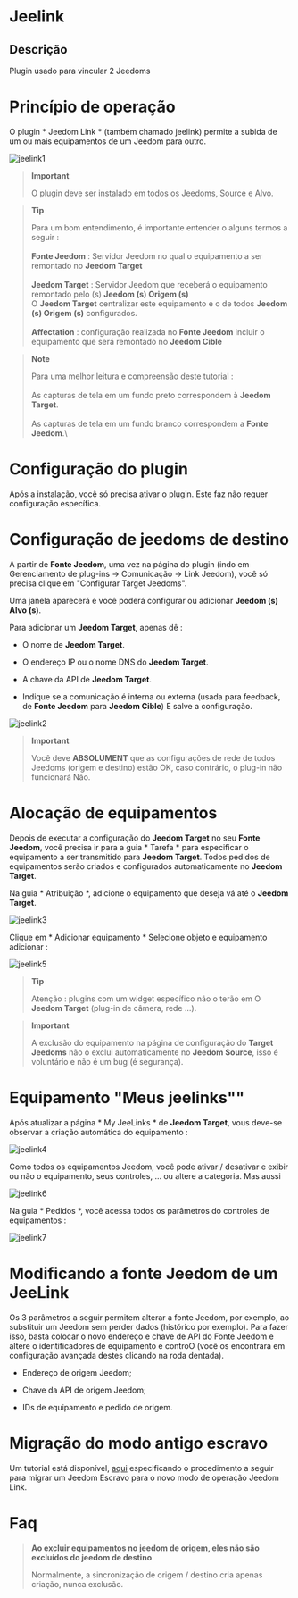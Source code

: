 Jeelink 
=======

Descrição 
-----------

Plugin usado para vincular 2 Jeedoms

Princípio de operação 
==========================

O plugin * Jeedom Link * (também chamado jeelink) permite a subida de um
ou mais equipamentos de um Jeedom para outro.

![jeelink1](../images/jeelink1.png)

> **Important**
>
> O plugin deve ser instalado em todos os Jeedoms, Source
> e Alvo.

> **Tip**
>
> Para um bom entendimento, é importante entender o
> alguns termos a seguir :\
> \
> **Fonte Jeedom** : Servidor Jeedom no qual o
> equipamento a ser remontado no **Jeedom Target**\
> \
> **Jeedom Target** : Servidor Jeedom que receberá o equipamento remontado
> pelo (s) **Jeedom (s) Origem (s)**\
> O **Jeedom Target** centralizar este equipamento e o de todos
> **Jeedom (s) Origem (s)** configurados. \
> \
> **Affectation** : configuração realizada no **Fonte Jeedom**
> incluir o equipamento que será remontado no **Jeedom
> Cible**

> **Note**
>
> Para uma melhor leitura e compreensão deste tutorial :\
> \
> As capturas de tela em um fundo preto correspondem à **Jeedom Target**.\
> \
> As capturas de tela em um fundo branco correspondem a **Fonte Jeedom**.\

Configuração do plugin 
=======================

Após a instalação, você só precisa ativar o plugin. Este faz
não requer configuração específica.

Configuração de jeedoms de destino 
================================

A partir de **Fonte Jeedom**, uma vez na página do plugin (indo
em Gerenciamento de plug-ins → Comunicação → Link Jeedom), você só precisa
clique em "Configurar Target Jeedoms".

Uma janela aparecerá e você poderá
configurar ou adicionar **Jeedom (s) Alvo (s)**.

Para adicionar um **Jeedom Target**, apenas dê :

-   O nome de **Jeedom Target**.

-   O endereço IP ou o nome DNS do **Jeedom Target**.

-   A chave da API de **Jeedom Target**.

-   Indique se a comunicação é interna ou externa (usada para
    feedback, de **Fonte Jeedom** para **Jeedom
    Cible**) E salve a configuração.

![jeelink2](../images/jeelink2.png)

> **Important**
>
> Você deve **ABSOLUMENT** que as configurações de rede de todos
> Jeedoms (origem e destino) estão OK, caso contrário, o plug-in não funcionará
> Não.

Alocação de equipamentos 
===========================

Depois de executar a configuração do **Jeedom Target** no seu
**Fonte Jeedom**, você precisa ir para a guia * Tarefa * para
especificar o equipamento a ser transmitido para **Jeedom Target**. Todos
pedidos de equipamentos serão criados e configurados automaticamente
no **Jeedom Target**.

Na guia * Atribuição *, adicione o equipamento que deseja
vá até o **Jeedom Target**.

![jeelink3](../images/jeelink3.png)

Clique em * Adicionar equipamento * Selecione objeto e equipamento
adicionar :

![jeelink5](../images/jeelink5.png)

> **Tip**
>
> Atenção : plugins com um widget específico não o terão em
> O **Jeedom Target** (plug-in de câmera, rede ...).

> **Important**
>
> A exclusão do equipamento na página de configuração do
> **Target Jeedoms** não o exclui automaticamente no **Jeedom
> Source**, isso é voluntário e não é um bug (é segurança).

Equipamento "Meus jeelinks"" 
==============================

Após atualizar a página * My JeeLinks * de **Jeedom Target**, vous
deve-se observar a criação automática do equipamento :

![jeelink4](../images/jeelink4.png)

Como todos os equipamentos Jeedom, você pode ativar / desativar e exibir
ou não o equipamento, seus controles, ... ou altere a categoria. Mas
aussi

![jeelink6](../images/jeelink6.png)

Na guia * Pedidos *, você acessa todos os parâmetros do
controles de equipamentos :

![jeelink7](../images/jeelink7.png)

Modificando a fonte Jeedom de um JeeLink 
==========================================

Os 3 parâmetros a seguir permitem alterar a fonte Jeedom,
por exemplo, ao substituir um Jeedom sem perder dados
(histórico por exemplo). Para fazer isso, basta colocar o
novo endereço e chave de API do Fonte Jeedom e altere o
identificadores de equipamento e controO (você os encontrará em
configuração avançada destes clicando na roda dentada).

-   Endereço de origem Jeedom;

-   Chave da API de origem Jeedom;

-   IDs de equipamento e pedido de origem.

Migração do modo antigo escravo
=============================

Um tutorial está disponível,
[aqui](https://jeedom.github.io/documentation/howto/fr_FR/jeelink.migration.html)
especificando o procedimento a seguir para migrar um Jeedom
Escravo para o novo modo de operação Jeedom Link.

Faq 
===

>**Ao excluir equipamentos no jeedom de origem, eles não são excluídos do jeedom de destino**
>
>Normalmente, a sincronização de origem / destino cria apenas criação, nunca exclusão.

